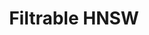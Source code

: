 ---
title: Filtrable HNSW
short_description: How to make ANN search with custom filtering?
description: How to make ANN search with custom filtering? Search in selected subsets without loosing the results.
external_link: https://blog.vasnetsov.com/posts/categorical-hnsw/
preview_image: /articles_data/filtrable-hnsw/preview2.png
small_preview_image: /articles_data/filtrable-hnsw/global-network.svg
weight: 30
---